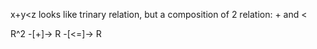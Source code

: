 x+y<z looks like trinary relation, but a composition of 2 relation: + and <

R^2 -[+]-> R -[<=]-> R
